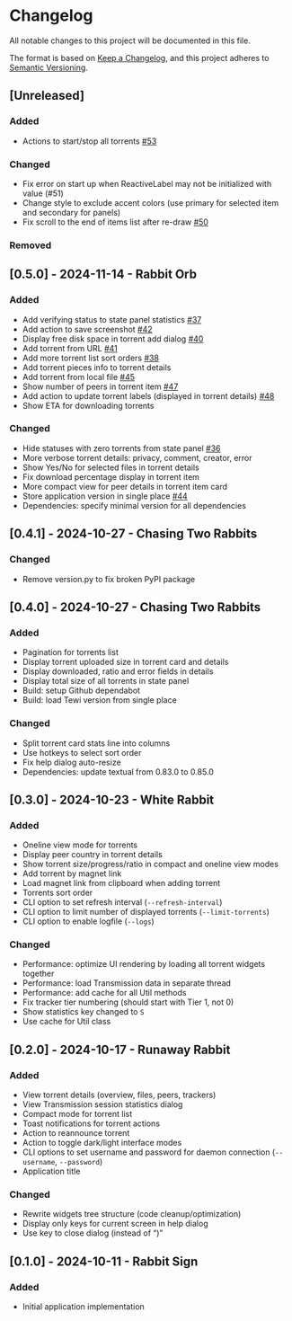 # Changelog

All notable changes to this project will be documented in this file.

The format is based on [Keep a Changelog](https://keepachangelog.com/en/1.1.0/),
and this project adheres to [Semantic Versioning](https://semver.org/spec/v2.0.0.html).

## [Unreleased]

### Added

- Actions to start/stop all torrents [#53](https://github.com/anlar/tewi/issues/53)

### Changed

- Fix error on start up when ReactiveLabel may not be initialized with value (#51)
- Change style to exclude accent colors (use primary for selected item and secondary for panels)
- Fix scroll to the end of items list after re-draw [#50](https://github.com/anlar/tewi/issues/50)

### Removed

## [0.5.0] - 2024-11-14 - Rabbit Orb

### Added

- Add verifying status to state panel statistics [#37](https://github.com/anlar/tewi/issues/37)
- Add action to save screenshot [#42](https://github.com/anlar/tewi/issues/42)
- Display free disk space in torrent add dialog [#40](https://github.com/anlar/tewi/issues/40)
- Add torrent from URL [#41](https://github.com/anlar/tewi/issues/41)
- Add more torrent list sort orders [#38](https://github.com/anlar/tewi/issues/38)
- Add torrent pieces info to torrent details
- Add torrent from local file [#45](https://github.com/anlar/tewi/issues/45)
- Show number of peers in torrent item [#47](https://github.com/anlar/tewi/issues/47)
- Add action to update torrent labels (displayed in torrent details) [#48](https://github.com/anlar/tewi/issues/48)
- Show ETA for downloading torrents

### Changed

- Hide statuses with zero torrents from state panel [#36](https://github.com/anlar/tewi/issues/36)
- More verbose torrent details: privacy, comment, creator, error
- Show Yes/No for selected files in torrent details
- Fix download percentage display in torrent item
- More compact view for peer details in torrent item card
- Store application version in single place [#44](https://github.com/anlar/tewi/issues/44)
- Dependencies: specify minimal version for all dependencies

## [0.4.1] - 2024-10-27 - Chasing Two Rabbits

### Changed

- Remove version.py to fix broken PyPI package

## [0.4.0] - 2024-10-27 - Chasing Two Rabbits

### Added

- Pagination for torrents list
- Display torrent uploaded size in torrent card and details
- Display downloaded, ratio and error fields in details
- Display total size of all torrents in state panel
- Build: setup Github dependabot
- Build: load Tewi version from single place

### Changed

- Split torrent card stats line into columns
- Use hotkeys to select sort order
- Fix help dialog auto-resize
- Dependencies: update textual from 0.83.0 to 0.85.0

## [0.3.0] - 2024-10-23 - White Rabbit

### Added

- Oneline view mode for torrents
- Display peer country in torrent details
- Show torrent size/progress/ratio in compact and oneline view modes
- Add torrent by magnet link
- Load magnet link from clipboard when adding torrent
- Torrents sort order
- CLI option to set refresh interval (`--refresh-interval`)
- CLI option to limit number of displayed torrents (`--limit-torrents`)
- CLI option to enable logfile (`--logs`)

### Changed

- Performance: optimize UI rendering by loading all torrent widgets together
- Performance: load Transmission data in separate thread
- Performance: add cache for all Util methods
- Fix tracker tier numbering (should start with Tier 1, not 0)
- Show statistics key changed to `S`
- Use cache for Util class

## [0.2.0] - 2024-10-17 - Runaway Rabbit

### Added

- View torrent details (overview, files, peers, trackers)
- View Transmission session statistics dialog
- Compact mode for torrent list
- Toast notifications for torrent actions
- Action to reannounce torrent
- Action to toggle dark/light interface modes
- CLI options to set username and password for daemon connection (`--username`, `--password`)
- Application title

### Changed

- Rewrite widgets tree structure (code cleanup/optimization)
- Display only keys for current screen in help dialog
- Use <X> key to close dialog (instead of <Q>)

## [0.1.0] - 2024-10-11 - Rabbit Sign

### Added

- Initial application implementation
